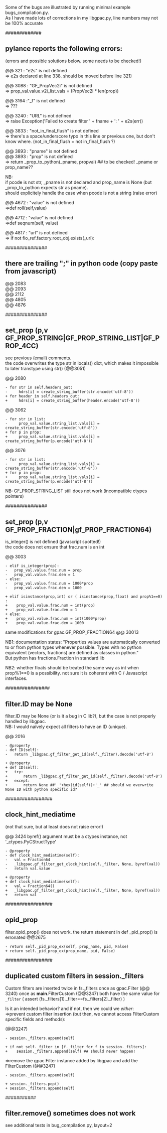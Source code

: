 Some of the bugs are illustrated by running minimal example bugs_compilation.py.  
As I have made lots of corrections in my libgpac.py, line numbers may not be 100% accurate

#############
## pylance reports the following errors:
(errors and possible solutions below. some needs to be checked!)  

@@ 321  : "e2s" is not defined     
=> e2s declared at line 338. should be moved before line 321)  

@@ 3088 : "GF_PropVec2i" is not defined  
=> prop_val.value.v2i_list.vals = (PropVec2i * len(prop))  

@@ 3164 :"_f" is not defined  
=> ???  

@@ 3240 : "URL" is not defined  
=> raise Exception('Failed to create filter ' + fname + ': ' + e2s(err))  

@@ 3833 : "not_in_final_flush" is not defined  
=> there's a space/underscore typo in this line or previous one, but don't know where.  (not_in_final_flush = not in_final_flush ?)  


@@ 3893 : "pname" is not defined  
@@ 3893 : "prop" is not defined  
=> return _prop_to_python(_pname, propval)   ## to be checked! _pname or prop_name??  

NB:  
if pcode is not str, _pname is not declared and prop_name is None (but _prop_to_python expects str as pname).  
should explicitely handle the case when pcode is not a string (raise error)

@@ 4672 : "value" is not defined  
=>def roll(self,value)  

@@ 4712 : "value" is not defined  
=>def seqnum(self, value)  

@@ 4817 : "url" is not defined  
=> if not fio_ref.factory.root_obj.exists(_url):

###############
## there are trailing ";" in python code (copy paste from javascript)
@@ 2083  
@@ 2093  
@@ 2112  
@@ 4805  
@@ 4876  

###############
## set_prop (p,v GF_PROP_STRING|GF_PROP_STRING_LIST|GF_PROP_4CC)
see previous (email) comments.  
the code overwrites the type str in locals() dict, which makes it impossible to later transtype using str() (@@3051)

@@ 2080
```
- for str in self.headers_out:
-     hdrs[i] = create_string_buffer(str.encode('utf-8'))
+ for header in self.headers_out:
+     hdrs[i] = create_string_buffer(header.encode('utf-8'))
```
@@ 3062
```
- for str in list:
-     prop_val.value.string_list.vals[i] = create_string_buffer(str.encode('utf-8'))
+ for p in prop:
+     prop_val.value.string_list.vals[i] = create_string_buffer(p.encode('utf-8'))
```

@@ 3076
```
- for str in list:
-     prop_val.value.string_list.vals[i] = create_string_buffer(str.encode('utf-8'))
+ for p in prop:
+     prop_val.value.string_list.vals[i] = create_string_buffer(p.encode('utf-8'))
```


NB: GF_PROP_STRING_LIST still does not work (incompatible ctypes pointers)  

###############
## set_prop (p,v GF_PROP_FRACTION|gf_PROP_FRACTION64)
is_integer() is not defined (javascript spotted!)  
the code does not ensure that frac.num is an int

@@ 3003
```
- elif is_integer(prop):
-   prop_val.value.frac.num = prop
-   prop_val.value.frac.den = 1
- else:
-   prop_val.value.frac.num = 1000*prop
-   prop_val.value.frac.den = 1000
            
+ elif isinstance(prop,int) or ( isinstance(prop,float) and prop%1==0) :
+    prop_val.value.frac.num = int(prop)
+    prop_val.value.frac.den = 1
+ else:
+    prop_val.value.frac.num = int(1000*prop)
+    prop_val.value.frac.den = 1000
```

same modifications for gpac.GF_PROP_FRACTION64 @@ 30013

NB1: documentation states: "Properties values are automatically converted to or from python types whenever possible. Types with no python equivalent (vectors, fractions) are defined as classes in python."   
But python has fractions.Fraction in standard lib  

NB2: whether floats should be treated the same way as int when prop%1==0 is a possibility. not sure it is coherent with C / Javascript interfaces.  

################
## filter.ID may be None
filter.ID may be None (or is it a bug in C lib?), but the case is not properly handled by libgpac.  
NB: I would naïvely expect all filters to have an ID (unique).

@@ 2016
```
- @property
- def ID(self):
-   return _libgpac.gf_filter_get_id(self._filter).decode('utf-8')

+ @property
+ def ID(self):
+   try:
+       return _libgpac.gf_filter_get_id(self._filter).decode('utf-8')
+   except:
+       return None ##'_'+hex(id(self))+'_' ## should we overwrite None ID with python specific id?
```

#################
## clock_hint_mediatime
(not that sure, but at least does not raise error!)

@@ 3424   byref() argument must be a ctypes instance, not '_ctypes.PyCStructType'
```
- @property 
- def clock_hint_mediatime(self):
-   val = Fraction64
-   _libgpac.gf_filter_get_clock_hint(self._filter, None, byref(val))
-   return val.value

+ @property 
+ def clock_hint_mediatime(self):
+   val = Fraction64()
+   _libgpac.gf_filter_get_clock_hint(self._filter, None, byref(val))
+   return val
```


#################
## opid_prop
filter.opid_prop() does not work. the return statement in def _pid_prop() is erronated
@@2675
```
- return self._pid_prop_ex(self, prop_name, pid, False)
+ return self._pid_prop_ex(prop_name, pid, False)
```

#################
## duplicated custom filters in session._filters
Custom filters are inserted twice in fs._filters
once as gpac.Filter (@@ 3240)
once as __main__.FilterCustom (@@3247)
both have the same value for `_filter` ( assert (fs._filters[1]._filter==fs._filters[2]._filter) )

Is it an intended behavior? and if not, then we could we *either*:  
=>prevent custom filter insertion (but then, we cannot access FilterCustom specific fields and methods):

(@@3247)
```
- session._filters.append(self)

+ if not self._filter in [f._filter for f in session._filters]:
+    session._filters.append(self) ## should never happen!
```

=>remove the gpac.Filter instance added by libgpac and add the FilterCustom
(@@3247)
```
- session._filters.append(self)

+ session._filters.pop()
+ session._filters.append(self)
```

###########
## filter.remove() sometimes does not work
see additional tests in bug_compilation.py, layout=2
